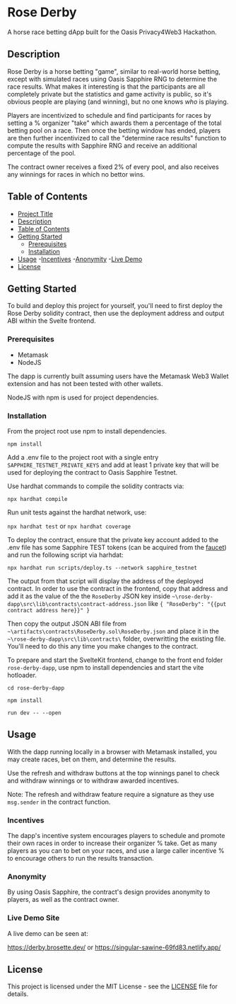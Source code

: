 # Rose Derby

A horse race betting dApp built for the Oasis Privacy4Web3 Hackathon.

## Description

Rose Derby is a horse betting "game", similar to real-world horse betting, except with simulated races using Oasis Sapphire RNG to determine the race results.  What makes it interesting is that the participants are all completely private but the statistics and game activity is public, so it's obvious people are playing (and winning), but no one knows _who_ is playing.  

Players are incentivized to schedule and find participants for races by setting a % organizer "take" which awards them a percentage of the total betting pool on a race.  Then once the betting window has ended, players are then further incentivized to call the "determine race results" function to compute the results with Sapphire RNG and receive an additional percentage of the pool.

The contract owner receives a fixed 2% of every pool, and also receives any winnings for races in which no bettor wins.

## Table of Contents

- [Project Title](#rose-derby)
- [Description](#description)
- [Table of Contents](#table-of-contents)
- [Getting Started](#getting-started)
  - [Prerequisites](#prerequisites)
  - [Installation](#installation)
- [Usage](#usage)
  -[Incentives](#incentives)
  -[Anonymity](#anonymity)
  -[Live Demo](#live-demo-site)
- [License](#license)

## Getting Started

To build and deploy this project for yourself, you'll need to first deploy the Rose Derby solidity contract, then use the deployment address and output ABI within the Svelte frontend.

### Prerequisites

- Metamask
- NodeJS

The dapp is currently built assuming users have the Metamask Web3 Wallet extension and has not been tested with other wallets.

NodeJS with npm is used for project dependencies.

### Installation

From the project root use npm to install dependencies.

`npm install`

Add a .env file to the project root with a single entry `SAPPHIRE_TESTNET_PRIVATE_KEYS` and add at least 1 private key that will be used for deploying the contract to Oasis Sapphire Testnet.

Use hardhat commands to compile the solidity contracts via:

`npx hardhat compile`

Run unit tests against the hardhat network, use:

`npx hardhat test` or `npx hardhat coverage`

To deploy the contract, ensure that the private key account added to the .env file has some Sapphire TEST tokens (can be acquired from the [faucet](https://faucet.testnet.oasis.dev/)) and run the following script via harhdat:

`npx hardhat run scripts/deploy.ts --network sapphire_testnet`

The output from that script will display the address of the deployed contract.  In order to use the contract in the frontend, copy that address and add it as the value of the the `RoseDerby` JSON key inside `~\rose-derby-dapp\src\lib\contracts\contract-address.json` 
like `{ "RoseDerby": "{{put contract address here}}" }`

Then copy the output JSON ABI file from `~\artifacts\contracts\RoseDerby.sol\RoseDerby.json` and place it in the `~\rose-derby-dapp\src\lib\contracts\` folder, overwritting the existing file.  You'll need to do this any time you make changes to the contract.

To prepare and start the SvelteKit frontend, change to the front end folder `rose-derby-dapp`, use npm to install dependencies and start the vite hotloader.

`cd rose-derby-dapp`

`npm install`

`run dev -- --open`

## Usage

With the dapp running locally in a browser with Metamask installed, you may create races, bet on them, and determine the results.  

Use the refresh and withdraw buttons at the top winnings panel to check and withdraw winnings or to withdraw awarded incentives.  

Note: The refresh and withdraw feature require a signature as they use `msg.sender` in the contract function.

### Incentives 

The dapp's incentive system encourages players to schedule and promote their own races in order to increase their organizer % take.  Get as many players as you can to bet on your races, and use a large caller incentive % to encourage others to run the results transaction.

### Anonymity

By using Oasis Sapphire, the contract's design provides anonymity to players, as well as the contract owner.  

### Live Demo Site

A live demo can be seen at:

https://derby.brosette.dev/
or
https://singular-sawine-69fd83.netlify.app/

## License

This project is licensed under the MIT License - see the [LICENSE](LICENSE) file for details.


